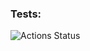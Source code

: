 ### Tests:
![Actions Status](https://github.com/Celovechek/hexlet-pytest/actions/workflows/hexlet_pytest.yml/badge.svg)
